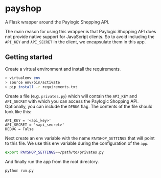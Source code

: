 payshop
=======

A Flask wrapper around the Paylogic Shopping API.

The main reason for using this wrapper is that Paylogic Shopping API does not provide native support for JavaScript
clients. So to avoid including the `API_KEY` and `API_SECRET` in the client, we encapsulate them in this app.

Getting started
---------------
Create a virtual environment and install the requirements.

```bash
> virtualenv env
> source env/bin/activate
> pip install -r requirements.txt
```

Create a file (e.g. `privates.py`) which will contain the `API_KEY` and `API_SECRET` with which you can access the
Paylogic Shopping API. Optionally, you can include the `DEBUG` flag. The contents of the file should look like this:

```
API_KEY = '<api_key>'
API_SECRET = '<api_secret>'
DEBUG = False
```

Next create an env variable with the name `PAYSHOP_SETTINGS` that will point to this file. We use this env variable during the configuration of the `app`.

```bash
export PAYSHOP_SETTINGS=~/path/to/privates.py
```

And finally run the app from the root directory.

```bash
python run.py
```
